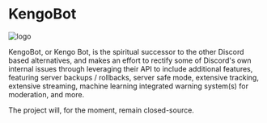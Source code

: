 # KengoBot

![logo](https://raw.githubusercontent.com/CSAndrew/KengoBot/develop/resources/KengoAltR.png?token=AIV2XJBHTZFOG75IK2DB5JC6MNIFO)

KengoBot, or Kengo Bot, is the spiritual successor to the other Discord based alternatives, and makes an effort to rectify some of Discord's own internal issues through leveraging their API to include additional features, featuring server backups / rollbacks, server safe mode, extensive tracking, extensive streaming, machine learning integrated warning system(s) for moderation, and more.

The project will, for the moment, remain closed-source.
